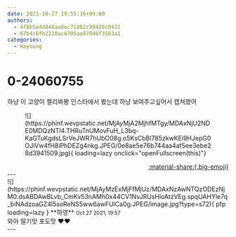 ```yaml
---
date: 2021-10-27 19:55:16+09:00
authors:
  - 4f8b5e4d846aa8ec71882c99428c0431
  - 67b4c6fb2220ac6705aa97046f3503a1
categories:
  - Hayoung
---
```


# 0-24060755

<div class="post-container" markdown="1">
<div class="content-container md-sidebar__scrollwrap" markdown="1">

하냥 이 고양이 젤리봐봥 인스타에서 봤는데 하냥 보여주고싶어서 캡쳐했어
<figure markdown="1">
![](https://phinf.wevpstatic.net/MjAyMjA2MjhfMTgy/MDAxNjU2NDE0MDQzNTI4.THRuTnUMovFuH_L3bq-KaGTuKgdsLSrVeJWR7hUbO08g.o5KsCbBl785zkwKEi9HJepG0OJiVw4fH8iPhDEZg4nkg.JPEG/0e8ae5e76b744aa4af5ee3ebe28d3941509.jpg){ loading=lazy onclick="openFullscreen(this)"}
</figure>


</div>
</div>

<div style="text-align: right;" markdown="1">
<a href="https://weverse.io/fromis9/fanpost/0-24060755" style="text-align: right;">:material-share:{.big-emoji}</a>
</div>
---

<div class="comments-container md-sidebar__scrollwrap" markdown="1">
<div class="comment" markdown="1">
<div class='id-container' markdown="1">
![](https://phinf.wevpstatic.net/MjAyMzExMjFfMjUz/MDAxNzAwNTQzODEzNjM0.dsABDAwBLvb_CmKv53nAMh0x44CV1NvJRUsHloAtzVEg.spqUAHYle7q_biNAdzoaGZ4l5soReNS5ww6awFUlCa0g.JPEG/image.jpg?type=s72){ pfp loading=lazy }
**<span class="artist">하영</span>** <small>Oct 27 2021, 19:57</small><br>
</div>
<div class='comment-body' markdown="1">
와아 딸기맛 포도맛 ♥️♥️
</div>
</div>
</div>
---
